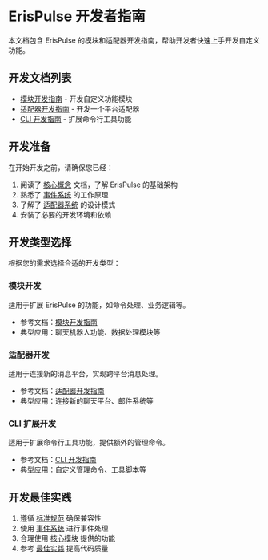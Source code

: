 # ErisPulse 开发者指南

本文档包含 ErisPulse 的模块和适配器开发指南，帮助开发者快速上手开发自定义功能。

## 开发文档列表

- [模块开发指南](module.md) - 开发自定义功能模块
- [适配器开发指南](adapter.md) - 开发一个平台适配器
- [CLI 开发指南](cli.md) - 扩展命令行工具功能

## 开发准备

在开始开发之前，请确保您已经：

1. 阅读了 [核心概念](../core/concepts.md) 文档，了解 ErisPulse 的基础架构
2. 熟悉了 [事件系统](../core/event-system.md) 的工作原理
3. 了解了 [适配器系统](../core/adapters.md) 的设计模式
4. 安装了必要的开发环境和依赖

## 开发类型选择

根据您的需求选择合适的开发类型：

### 模块开发
适用于扩展 ErisPulse 的功能，如命令处理、业务逻辑等。
- 参考文档：[模块开发指南](module.md)
- 典型应用：聊天机器人功能、数据处理模块等

### 适配器开发
适用于连接新的消息平台，实现跨平台消息处理。
- 参考文档：[适配器开发指南](adapter.md)
- 典型应用：连接新的聊天平台、邮件系统等

### CLI 扩展开发
适用于扩展命令行工具功能，提供额外的管理命令。
- 参考文档：[CLI 开发指南](cli.md)
- 典型应用：自定义管理命令、工具脚本等

## 开发最佳实践

1. 遵循 [标准规范](../standards/README.md) 确保兼容性
2. 使用 [事件系统](../core/event-system.md) 进行事件处理
3. 合理使用 [核心模块](../core/modules.md) 提供的功能
4. 参考 [最佳实践](../core/best-practices.md) 提高代码质量
